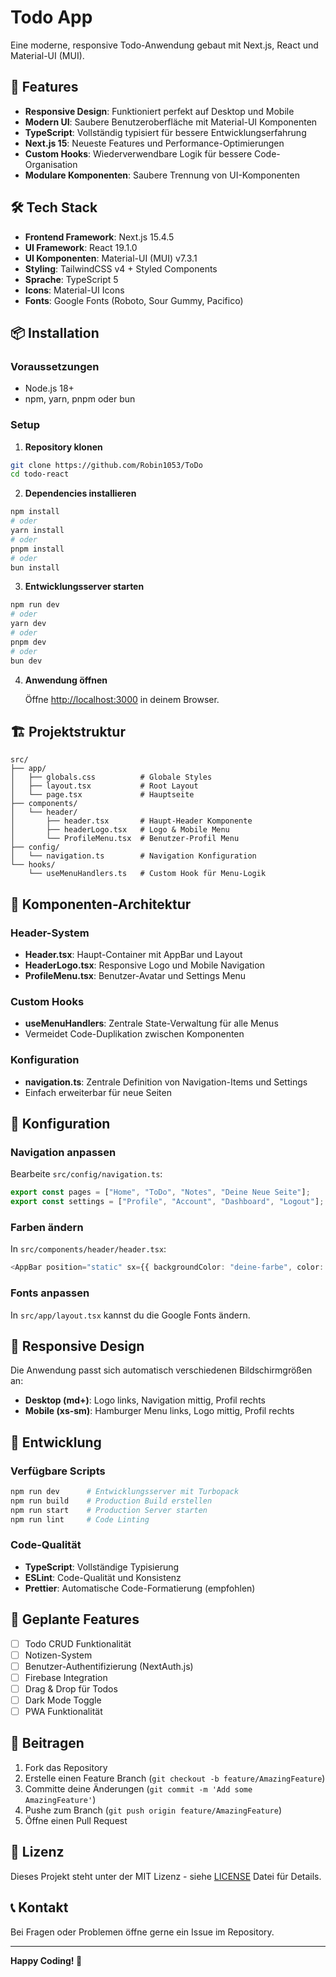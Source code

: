 # Todo App

Eine moderne, responsive Todo-Anwendung gebaut mit Next.js, React und Material-UI (MUI).

## 🚀 Features

- **Responsive Design**: Funktioniert perfekt auf Desktop und Mobile
- **Modern UI**: Saubere Benutzeroberfläche mit Material-UI Komponenten
- **TypeScript**: Vollständig typisiert für bessere Entwicklungserfahrung
- **Next.js 15**: Neueste Features und Performance-Optimierungen
- **Custom Hooks**: Wiederverwendbare Logik für bessere Code-Organisation
- **Modulare Komponenten**: Saubere Trennung von UI-Komponenten

## 🛠️ Tech Stack

- **Frontend Framework**: Next.js 15.4.5
- **UI Framework**: React 19.1.0
- **UI Komponenten**: Material-UI (MUI) v7.3.1
- **Styling**: TailwindCSS v4 + Styled Components
- **Sprache**: TypeScript 5
- **Icons**: Material-UI Icons
- **Fonts**: Google Fonts (Roboto, Sour Gummy, Pacifico)

## 📦 Installation

### Voraussetzungen
- Node.js 18+ 
- npm, yarn, pnpm oder bun

### Setup

1. **Repository klonen**
```bash
git clone https://github.com/Robin1053/ToDo
cd todo-react
```

2. **Dependencies installieren**
```bash
npm install
# oder
yarn install
# oder
pnpm install
# oder
bun install
```

3. **Entwicklungsserver starten**
```bash
npm run dev
# oder
yarn dev
# oder
pnpm dev
# oder
bun dev
```

4. **Anwendung öffnen**
   
   Öffne [http://localhost:3000](http://localhost:3000) in deinem Browser.

## 🏗️ Projektstruktur

```
src/
├── app/
│   ├── globals.css          # Globale Styles
│   ├── layout.tsx           # Root Layout
│   └── page.tsx             # Hauptseite
├── components/
│   └── header/
│       ├── header.tsx       # Haupt-Header Komponente
│       ├── headerLogo.tsx   # Logo & Mobile Menu
│       └── ProfileMenu.tsx  # Benutzer-Profil Menu
├── config/
│   └── navigation.ts        # Navigation Konfiguration
└── hooks/
    └── useMenuHandlers.ts   # Custom Hook für Menu-Logik
```

## 🎨 Komponenten-Architektur

### Header-System
- **Header.tsx**: Haupt-Container mit AppBar und Layout
- **HeaderLogo.tsx**: Responsive Logo und Mobile Navigation
- **ProfileMenu.tsx**: Benutzer-Avatar und Settings Menu

### Custom Hooks
- **useMenuHandlers**: Zentrale State-Verwaltung für alle Menus
- Vermeidet Code-Duplikation zwischen Komponenten

### Konfiguration
- **navigation.ts**: Zentrale Definition von Navigation-Items und Settings
- Einfach erweiterbar für neue Seiten

## 🔧 Konfiguration

### Navigation anpassen

Bearbeite `src/config/navigation.ts`:

```typescript
export const pages = ["Home", "ToDo", "Notes", "Deine Neue Seite"];
export const settings = ["Profile", "Account", "Dashboard", "Logout"];
```

### Farben ändern

In `src/components/header/header.tsx`:

```typescript
<AppBar position="static" sx={{ backgroundColor: "deine-farbe", color: "text-farbe" }}>
```

### Fonts anpassen

In `src/app/layout.tsx` kannst du die Google Fonts ändern.

## 📱 Responsive Design

Die Anwendung passt sich automatisch verschiedenen Bildschirmgrößen an:

- **Desktop (md+)**: Logo links, Navigation mittig, Profil rechts
- **Mobile (xs-sm)**: Hamburger Menu links, Logo mittig, Profil rechts

## 🚧 Entwicklung

### Verfügbare Scripts

```bash
npm run dev      # Entwicklungsserver mit Turbopack
npm run build    # Production Build erstellen
npm run start    # Production Server starten
npm run lint     # Code Linting
```

### Code-Qualität

- **TypeScript**: Vollständige Typisierung
- **ESLint**: Code-Qualität und Konsistenz
- **Prettier**: Automatische Code-Formatierung (empfohlen)

## 🔮 Geplante Features

- [ ] Todo CRUD Funktionalität
- [ ] Notizen-System
- [ ] Benutzer-Authentifizierung (NextAuth.js)
- [ ] Firebase Integration
- [ ] Drag & Drop für Todos
- [ ] Dark Mode Toggle
- [ ] PWA Funktionalität

## 🤝 Beitragen

1. Fork das Repository
2. Erstelle einen Feature Branch (`git checkout -b feature/AmazingFeature`)
3. Committe deine Änderungen (`git commit -m 'Add some AmazingFeature'`)
4. Pushe zum Branch (`git push origin feature/AmazingFeature`)
5. Öffne einen Pull Request

## 📄 Lizenz

Dieses Projekt steht unter der MIT Lizenz - siehe [LICENSE](LICENSE) Datei für Details.

## 📞 Kontakt

Bei Fragen oder Problemen öffne gerne ein Issue im Repository.

---

**Happy Coding! 🎉**